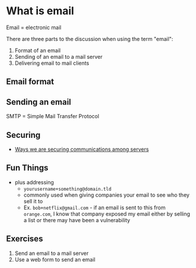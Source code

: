 # What is email

Email = electronic mail

There are three parts to the discussion when using the term "email":

1. Format of an email
2. Sending of an email to a mail server
3. Delivering email to mail clients

## Email format



## Sending an email

SMTP = Simple Mail Transfer Protocol

## Securing 

- [Ways we are securing communications among servers](https://www.freecodecamp.org/news/how-does-email-work/)

## Fun Things

- plus addressing
    - `yourusername+something@domain.tld`
    - commonly used when giving companies your email to see who they sell it to
    - Ex. `bob+netflix@gmail.com` - if an email is sent to this from `orange.com`, I know that company exposed my email either by selling a list or there may have been a vulnerability

## Exercises

1. Send an email to a mail server
2. Use a web form to send an email